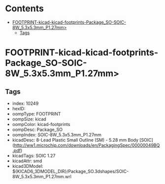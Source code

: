 



Contents
========

* [FOOTPRINT-kicad-kicad-footprints-Package_SO-SOIC-8W_5.3x5.3mm_P1.27mm>](#footprint-kicad-kicad-footprints-package_so-soic-8w_53x53mm_p127mm)
	* [Tags](#tags)

# FOOTPRINT-kicad-kicad-footprints-Package_SO-SOIC-8W_5.3x5.3mm_P1.27mm>

## Tags

- index: 10249
- hexID: 
- oompType: FOOTPRINT
- oompSize: kicad
- oompColor: kicad-footprints
- oompDesc: Package_SO
- oompIndex: SOIC-8W_5.3x5.3mm_P1.27mm
- kicadDesc: 8-Lead Plastic Small Outline (SM) - 5.28 mm Body [SOIC] (http://ww1.microchip.com/downloads/en/PackagingSpec/00000049BQ.pdf)
- kicadTags: SOIC 1.27
- kicadAttr: smd
- kicad3DModel: ${KICAD6_3DMODEL_DIR}/Package_SO.3dshapes/SOIC-8W_5.3x5.3mm_P1.27mm.wrl
